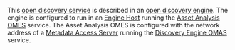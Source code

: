 <!-- SPDX-License-Identifier: CC-BY-4.0 -->
<!-- Copyright Contributors to the Egeria project. -->

This [open discovery service](/concepts/open-discovery-engine) is described in an [open discovery engine](/concepts/open-discovery-engine).  The engine is configured to run in an [Engine Host](/concepts/engine-host) running the [Asset Analysis OMES](/services/omes/asset-analysis/overview) service.  The Asset Analysis OMES is configured with the network address of a [Metadata Access Server](/concepts/metadata-access-server) running the [Discovery Engine OMAS](/services/omas/discovery-engine/overview) service.
